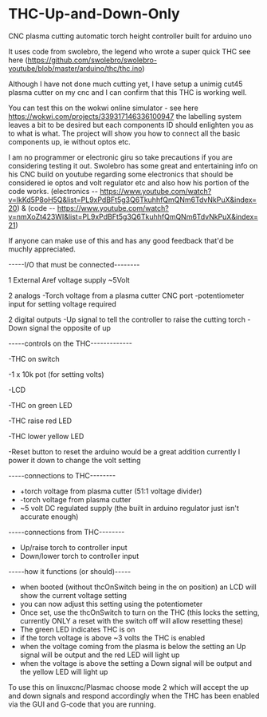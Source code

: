 # THC-Up-and-Down-Only
CNC plasma cutting automatic torch height controller built for arduino uno

It uses code from swolebro, the legend who wrote a super quick THC see here (https://github.com/swolebro/swolebro-youtube/blob/master/arduino/thc/thc.ino) 

Although I have not done much cutting yet, I have setup a unimig cut45 plasma cutter on my cnc and I can confirm that this THC is working well. 

You can test this on the wokwi online simulator - see here https://wokwi.com/projects/339317146336100947 the labelling system leaves a bit to be desired but each components ID should enlighten you as to what is what. The project will show you how to connect all the basic components up, ie without optos etc.

I am no programmer or electronic giru so take precautions if you are considering testing it out. Swolebro has some great and entertaining info on his CNC build on youtube regarding some electronics that should be considered ie optos and volt regulator etc and also how his portion of the code works. (electronics  -- https://www.youtube.com/watch?v=lkKd5P8oH5Q&list=PL9xPdBFt5g3Q6TkuhhfQmQNm6TdvNkPuX&index=20) & (code -- https://www.youtube.com/watch?v=nmXoZt423WI&list=PL9xPdBFt5g3Q6TkuhhfQmQNm6TdvNkPuX&index=21)

If anyone can make use of this and has any good feedback that'd be muchly appreciated.


-----I/O that must be connected--------

1 External Aref voltage supply ~5Volt

2 analogs 
-Torch voltage from a plasma cutter CNC port
-potentiometer input for setting voltage required

2 digital outputs
-Up signal to tell the controller to raise the cutting torch
-Down signal the opposite of up


-----controls on the THC-------------

-THC on switch

-1 x 10k pot (for setting volts)

-LCD

-THC on green LED

-THC raise red LED

-THC lower yellow LED

-Reset button to reset the arduino would be a great addition currently I power it down to change the volt setting 


-----connections to THC--------

- +torch voltage from plasma cutter (51:1 voltage divider)
- -torch voltage from plasma cutter
- ~5 volt DC regulated supply (the built in arduino regulator just isn't accurate enough)

-----connections from THC--------

- Up/raise torch to controller input
- Down/lower torch to controller input

-----how it functions (or should)-----

- when booted (without thcOnSwitch being in the on position) an LCD will show the current voltage setting
- you can now adjust this setting using the potentiometer
- Once set, use the thcOnSwitch to turn on the THC (this locks the setting, currently ONLY a reset with the switch off will allow resetting these)
- The green LED indicates THC is on
- if the torch voltage is above ~3 volts the THC is enabled
- when the voltage coming from the plasma is below the setting an Up signal will be output and the red LED will light up
- when the voltage is above the setting a Down signal will be output and the yellow LED will light up

To use this on linuxcnc/Plasmac choose mode 2 which will accept the up and down signals and respond accordingly when the THC has been enabled via the GUI and G-code that you are running.
